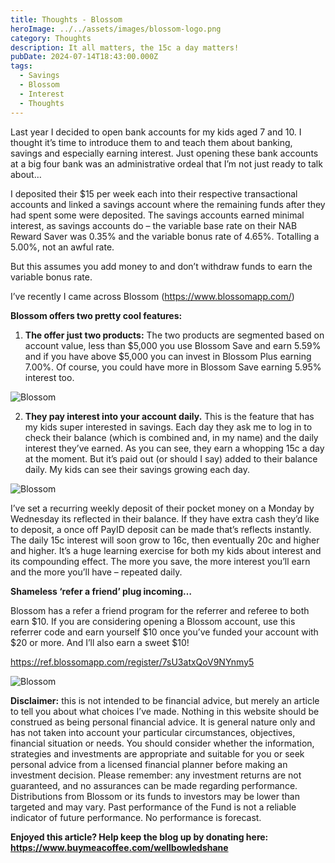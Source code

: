 ```yaml
---
title: Thoughts - Blossom
heroImage: ../../assets/images/blossom-logo.png
category: Thoughts
description: It all matters, the 15c a day matters!
pubDate: 2024-07-14T18:43:00.000Z
tags:
  - Savings
  - Blossom
  - Interest
  - Thoughts
---
```

Last year I decided to open bank accounts for my kids aged 7 and 10. I thought it’s time to introduce them to and teach them about banking, savings and especially earning interest. Just opening these bank accounts at a big four bank was an administrative ordeal that I’m not just ready to talk about… 

I deposited their $15 per week each into their respective transactional accounts and linked a savings account where the remaining funds after they had spent some were deposited. The savings accounts earned minimal interest, as savings accounts do – the variable base rate on their NAB Reward Saver was 0.35% and the variable bonus rate of 4.65%. Totalling a 5.00%, not an awful rate. 

But this assumes you add money to and don’t withdraw funds to earn the variable bonus rate. 

I’ve recently I came across Blossom (https://www.blossomapp.com/)  

 **Blossom offers two pretty cool features:** 

1. **The offer just two products:** The two products are segmented based on account value, less than $5,000 you use Blossom Save and earn 5.59% and if you have above $5,000 you can invest in Blossom Plus earning 7.00%. Of course, you could have more in Blossom Save earning 5.95% interest too. 

![Blossom](../../assets/images/blossom-1.jpg "Blossom")

2. **They pay interest into your account daily.** This is the feature that has my kids super interested in savings. Each day they ask me to log in to check their balance (which is combined and, in my name) and the daily interest they’ve earned. As you can see, they earn a whopping 15c a day at the moment. But it’s paid out (or should I say) added to their balance daily. My kids can see their savings growing each day. 

![Blossom ](../../assets/images/blossom-2.jpg "Blossom")

 I’ve set a recurring weekly deposit of their pocket money on a Monday by Wednesday its reflected in their balance. If they have extra cash they’d like to deposit, a once off PayID deposit can be made that’s reflects instantly. The daily 15c interest will soon grow to 16c, then eventually 20c and higher and higher. It’s a huge learning exercise for both my kids about interest and its compounding effect. The more you save, the more interest you’ll earn and the more you’ll have – repeated daily. 

**Shameless ‘refer a friend’ plug incoming…**

Blossom has a refer a friend program for the referrer and referee to both earn $10. If you are considering opening a Blossom account, use this referrer code and earn yourself $10 once you’ve funded your account with $20 or more. And I’ll also earn a sweet $10!

https://ref.blossomapp.com/register/7sU3atxQoV9NYnmy5

![Blossom](../../assets/images/blossom-3.jpg "Blossom")

**Disclaimer:** this is not intended to be financial advice, but merely an article to tell you about what choices I’ve made. Nothing in this website should be construed as being personal financial advice. It is general nature only and has not taken into account your particular circumstances, objectives, financial situation or needs. You should consider whether the information, strategies and investments are appropriate and suitable for you or seek personal advice from a licensed financial planner before making an investment decision. Please remember: any investment returns are not guaranteed, and no assurances can be made regarding performance. Distributions from Blossom or its funds to investors may be lower than targeted and may vary. Past performance of the Fund is not a reliable indicator of future performance. No performance is forecast.



**Enjoyed this article? Help keep the blog up by donating here: https://www.buymeacoffee.com/wellbowledshane**
